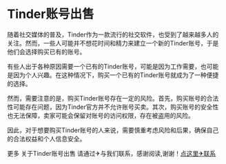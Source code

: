 # Tinder账号出售

随着社交媒体的普及，Tinder作为一款流行的社交软件，也受到了越来越多人的关注。然而，一些人可能并不想花时间和精力来建立一个新的Tinder账号，于是他们会选择购买已有的账号。

有些人出于各种原因需要一个已有的Tinder账号，可能是因为工作需要，也可能是因为个人兴趣。在这种情况下，购买一个已有的Tinder账号就成为了一种便捷的选择。

然而，需要注意的是，购买Tinder账号存在一定的风险。首先，购买账号的合法性可能存在问题，因为Tinder官方并不允许账号买卖。其次，购买账号的安全性也无法保障，卖家可能会保留对账号的访问权限，存在被盗用的风险。

因此，对于想要购买Tinder账号的人来说，需要慎重考虑风险和后果，确保自己的合法权益和个人信息安全。

更多 关于Tinder账号出售 请通过✈与我们联系，感谢阅读,谢谢！[点这里✈联系](https://add.k02.cc)
